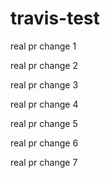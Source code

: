 # travis-test

real pr change 1

real pr change 2

real pr change 3

real pr change 4

real pr change 5

real pr change 6

real pr change 7
